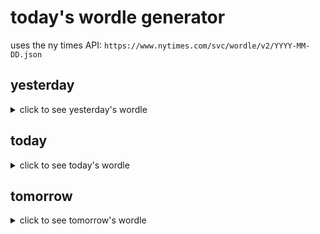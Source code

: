# today's wordle generator

uses the ny times API: `https://www.nytimes.com/svc/wordle/v2/YYYY-MM-DD.json`

## yesterday

<details>
    <summary>click to see yesterday's wordle</summary>

    handy

</details>

## today

<details>
    <summary>click to see today's wordle</summary>

    torch

</details>

## tomorrow

<details>
    <summary>click to see tomorrow's wordle</summary>

    thank

</details>
